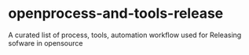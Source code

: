 # openprocess-and-tools-release
A curated list of process, tools, automation workflow used for Releasing sofware in opensource
